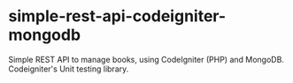 simple-rest-api-codeigniter-mongodb
===================================

Simple REST API to manage books, using CodeIgniter (PHP) and MongoDB. Codeigniter's Unit testing library.
